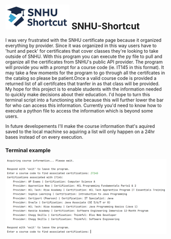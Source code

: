 # <a href="https://github.com/Cade-Bray/SNHU-Shortcut"><img src=".images/Logo.jpg?raw=true" alt="Project Logo" style="width:200px; height:auto;"></a> SNHU-Shortcut
I was very frustrated with the SNHU certificate page because it organized everything by provider.
Since it was organized in this way users have to 'hunt and peck' for certificates that cover classes
they're looking to take outside of SNHU. With this program you can execute the py file to pull and 
organize all the certificates from SNHU's public API provider. The program will provide you with a prompt
for a course code (ie. IT145 in this format). It may take a few moments for the program to go through all
the certifcates in the catalog so please be patient.Once a valid course code is provided a returned list of all
certifcates that tranfer in as that class will be provided. My hope for this project is to enable students
with the information needed to quickly make decisions about their education. I'd hope to turn this terminal
script into a functioning site because this will further lower the bar for who can access this information.
Currently you'd need to know how to execute a python file to access the information which is beyond some
users.

In future developements I'll make the course information that's aquired saved to the local machine so aquiring
a list will only happen on a 24hr bases instead of on every execution.


### Terminal example
![Terminal Example](.images/terminal_example.png)
